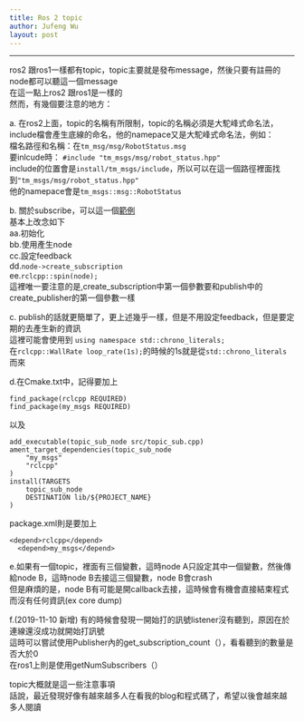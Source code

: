 ```yaml
---
title: Ros 2 topic 
author: Jufeng Wu
layout: post
---
```


----------------------
ros2 跟ros1一樣都有topic，topic主要就是發布message，然後只要有註冊的node都可以聽這一個message<br/>
在這一點上ros2 跟ros1是一樣的<br/>
然而，有幾個要注意的地方：<br/>

a. 在ros2上面，topic的名稱有所限制，topic的名稱必須是大駝峰式命名法，include檔會產生底線的命名，他的namepace又是大駝峰式命名法，例如：<br/>
檔名路徑和名稱：在``tm_msg/msg/RobotStatus.msg``<br/>
要inlcude時： ``#include "tm_msgs/msg/robot_status.hpp"``<br/>
include的位置會是``install/tm_msgs/include``，所以可以在這一個路徑裡面找到``"tm_msgs/msg/robot_status.hpp"``<br/>
他的namepace會是``tm_msgs::msg::RobotStatus``<br/>

b. 關於subscribe，可以這一個[範例](https://github.com/JuFengWu/ros2_basic_test_and_example/tree/master/topic_service_test/topic_test)<br/>
基本上改念如下<br/>
aa.初始化<br/>
bb.使用產生node<br/>
cc.設定feedback<br/>
dd.``node->create_subscription``<br/>
ee.``rclcpp::spin(node);``<br/>
這裡唯一要注意的是,create_subscription中第一個參數要和publish中的create_publisher的第一個參數一樣<br/>

c. publish的話就更簡單了，更上述幾乎一樣，但是不用設定feedback，但是要定期的去產生新的資訊<br/>
這裡可能會使用到 ``using namespace std::chrono_literals;``<br/>
在``rclcpp::WallRate loop_rate(1s);``的時候的1s就是從``std::chrono_literals``而來<br/>

d.在Cmake.txt中，記得要加上<br/>
````
find_package(rclcpp REQUIRED)
find_package(my_msgs REQUIRED)
````
以及<br/>
````
add_executable(topic_sub_node src/topic_sub.cpp)
ament_target_dependencies(topic_sub_node
	"my_msgs"
	"rclcpp"
)
install(TARGETS
	topic_sub_node
	DESTINATION lib/${PROJECT_NAME}
)
````
package.xml則是要加上<br/>
````
<depend>rclcpp</depend>
  <depend>my_msgs</depend>
````

e.如果有一個topic，裡面有三個變數，這時node A只設定其中一個變數，然後傳給node B，這時node B去接這三個變數，node B會crash<br/>
但是麻煩的是，node B有可能是開callback去接，這時候會有機會直接結束程式而沒有任何資訊(ex core dump)<br/>

f.(2019-11-10 新增) 有的時候會發現一開始打的訊號listener沒有聽到，原因在於連線還沒成功就開始打訊號<br/>
這時可以嘗試使用Publisher內的get_subscription_count（），看看聽到的數量是否大於0<br/>
在ros1上則是使用getNumSubscribers（）<br/>

topic大概就是這一些注意事項<br/>
話說，最近發現好像有越來越多人在看我的blog和程式碼了，希望以後會越來越多人閱讀<br/>


